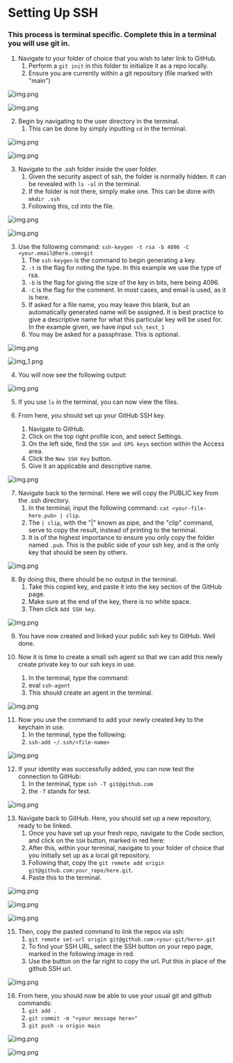# Setting Up SSH

### This process is terminal specific. Complete this in a terminal you will use git in.

1. Navigate to your folder of choice that you wish to later link to GitHub.
    1. Perform a `git init` in this folder to initialize it as a repo locally.
    2. Ensure you are currently within a git repository (file marked with "main")

![img.png](ssh_images/git_init.png)

![img.png](ssh_images/git_init_main.png)

2. Begin by navigating to the user directory in the terminal.
   1. This can be done by simply inputting `cd` in the terminal.

![img.png](ssh_images/cd_into_core_directory.png)

![img.png](ssh_images/core_directory.png)
    
3. Navigate to the .ssh folder inside the user folder.
   1. Given the security aspect of ssh, the folder is normally hidden. It can be revealed with `ls -al` in the terminal.
   2. If the folder is not there, simply make one. This can be done with `mkdir .ssh`
   3. Following this, cd into the file.

![img.png](ssh_images/dot_ssh_location.png)

![img.png](ssh_images/cd_into_dot_ssh.png)

3. Use the following command: `ssh-keygen -t rsa -b 4096 -C <your.email@here.com>git `
   1. The `ssh-keygen` is the command to begin generating a key.
   2. `-t` is the flag for noting the type. In this example we use the type of rsa.
   3. `-b` is the flag for giving the size of the key in bits, here being 4096.
   4. `-C` is the flag for the comment. In most cases, and email is used, as it is here.
   5. If asked for a file name, you may leave this blank, but an automatically generated name will be assigned. It is best practice to give a descriptive name for what this particular key will be used for. In the example given, we have input `ssh_test_1`
   6. You may be asked for a passphrase. This is optional.

![img.png](ssh_images/ssh_keygen_input.png)

![img_1.png](ssh_images/ssh_keygen_output_1.png)

4. You will now see the following output:

![img.png](ssh_images/ssh_keygen_output_2.png)

5. If you use `ls` in the terminal, you can now view the files.

6. From here, you should set up your GitHub SSH key.
   1. Navigate to GitHub.
   2. Click on the top right profile icon, and select Settings.
   3. On the left side, find the `SSH and GPG keys` section within the Access area.
   4. Click the `New SSH Key` button.
   5. Give it an applicable and descriptive name.

![img.png](ssh_images/github_ssh_keys.png)

7. Navigate back to the terminal. Here we will copy the PUBLIC key from the .ssh directory.
   1. In the terminal, input the following command: `cat <your-file-here.pub> | clip`.
   2. The `| clip`, with the "|" known as pipe, and the "clip" command, serve to copy the result, instead of printing to the terminal.
   2. It is of the highest importance to ensure you only copy the folder named `.pub`. This is the public side of your ssh key, and is the only key that should be seen by others.

![img.png](ssh_images/ssh_cat.png)

8. By doing this, there should be no output in the terminal. 
   1. Take this copied key, and paste it into the key section of the GitHub page.
   2. Make sure at the end of the key, there is no white space.
   3. Then click `Add SSH key`.

![img.png](ssh_images/github_finished_ssh.png)

9. You have now created and linked your public ssh key to GitHub. Well done.

10. Now it is time to create a small ssh agent so that we can add this newly create private key to our ssh keys in use.
    1. In the terminal, type the command:
    2. eval `ssh-agent`
    2. This should create an agent in the terminal.

![img.png](ssh_images/ssh_agent.png)

11. Now you use the command to add your newly created key to the keychain in use.
    1. In the terminal, type the following:
    2. `ssh-add ~/.ssh/<file-name>`

![img.png](ssh_images/ssh_add_to_keychain.png)

12. If your identity was successfully added, you can now test the connection to GitHub:
    1. In the terminal, type `ssh -T git@github.com`
    2. the `-T` stands for test.

![img.png](ssh_images/ssh_authentication.png)

13. Navigate back to GitHub. Here, you should set up a new repository, ready to be linked.
    1. Once you have set up your fresh repo, navigate to the Code section, and click on the `SSH` button, marked in red here:
    2. After this, within your terminal, navigate to your folder of choice that you initially set up as a local git repository.
    2. Following that, copy the `git remote add origin git@github.com:your_repo/here.git`.
    3. Paste this to the terminal.

![img.png](ssh_images/ssh_button.png)

![img.png](ssh_images/remote_add_origin.png)

![img.png](ssh_images/git_remote_add_origin.png)

15. Then, copy the pasted command to link the repos via ssh:
    1. `git remote set-url origin git@github.com:<your-git/here>.git`
    2. To find your SSH URL, select the SSH button on your repo page, marked in the following image in red.
    3. Use the button on the far right to copy the url. Put this in place of the github SSH url.

![img.png](ssh_images/git_set_url.png)

16. From here, you should now be able to use your usual git and github commands:
    1. `git add .`
    2. `git commit -m "<your message here>"`
    3. `git push -u origin main`

![img.png](ssh_images/git_add_and_git_status.png)

![img.png](ssh_images/git_commit.png)
